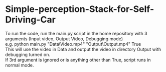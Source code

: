 # Simple-perception-Stack-for-Self-Driving-Car
To run the code, run the main.py script in the home repository with 3 arguments (Input video, Output Video, Debugging mode)  
e.g. python main.py "Data\Video.mp4" "Output\Output.mp4" True  
This will use the video in Data and output the video in directory Output with debugging turned on.  
If 3rd argument is ignored or is anything other than True, script runs in normal mode.  
